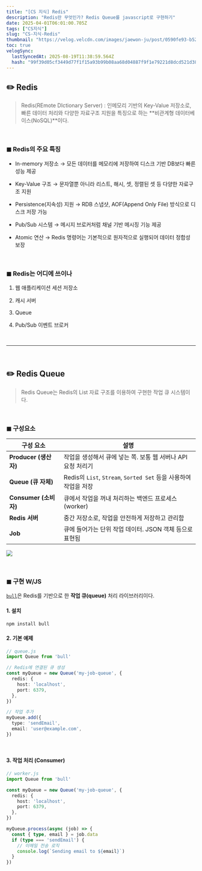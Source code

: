 ```yaml
---
title: "[CS 지식] Redis"
description: "Redis란 무엇인가? Redis Queue를 javascript로 구현하기"
date: 2025-04-01T06:01:00.705Z
tags: ["CS지식"]
slug: "CS-지식-Redis"
thumbnail: "https://velog.velcdn.com/images/jaewon-ju/post/0590fe93-b524-4911-b722-4c9e325cb572/image.png"
toc: true
velogSync:
  lastSyncedAt: 2025-08-19T11:38:59.564Z
  hash: "99f39d05cf3449d77f1f15a93b99b08aa68d04887f9f1e79221d8dcd521d3810"
---
```


## ✏️ Redis

>Redis(REmote DIctionary Server)
: 인메모리 기반의 Key-Value 저장소로, 빠른 데이터 처리와 다양한 자료구조 지원을 특징으로 하는 **비관계형 데이터베이스(NoSQL)**이다. 


<br>

### ◼︎ Redis의 주요 특징

- In-memory 저장소
→ 모든 데이터를 메모리에 저장하여 디스크 기반 DB보다 빠른 성능 제공

- Key-Value 구조
→ 문자열뿐 아니라 리스트, 해시, 셋, 정렬된 셋 등 다양한 자료구조 지원

- Persistence(지속성) 지원
→ RDB 스냅샷, AOF(Append Only File) 방식으로 디스크 저장 가능

- Pub/Sub 시스템
→ 메시지 브로커처럼 채널 기반 메시징 기능 제공

- Atomic 연산
→ Redis 명령어는 기본적으로 원자적으로 실행되어 데이터 정합성 보장

<br>

### ◼︎ Redis는 어디에 쓰이나

1. 웹 애플리케이션 세션 저장소

2. 캐시 서버

3. Queue

4. Pub/Sub 이벤트 브로커

<br>

---

<br>

## ✏️ Redis Queue
>Redis Queue는 Redis의 List 자료 구조를 이용하여 구현한 작업 큐 시스템이다.




<br>

### ◼︎ 구성요소
| 구성 요소 | 설명 |
|-----------|------|
| **Producer (생산자)** | 작업을 생성해서 큐에 넣는 쪽. 보통 웹 서버나 API 요청 처리기 |
| **Queue (큐 자체)** | Redis의 `List`, `Stream`, `Sorted Set` 등을 사용하여 작업을 저장 |
| **Consumer (소비자)** | 큐에서 작업을 꺼내 처리하는 백엔드 프로세스 (worker) |
| **Redis 서버** | 중간 저장소로, 작업을 안전하게 저장하고 관리함 |
| **Job** | 큐에 들어가는 단위 작업 데이터. JSON 객체 등으로 표현됨 |

![](https://velog.velcdn.com/images/jaewon-ju/post/0590fe93-b524-4911-b722-4c9e325cb572/image.png)

<br>

### ◼︎ 구현 W/JS
[`bull`](https://github.com/OptimalBits/bull)은 Redis를 기반으로 한 **작업 큐(queue)** 처리 라이브러리이다.


#### 1. 설치
```bash
npm install bull
```

#### 2. 기본 예제
```ts
// queue.js
import Queue from 'bull'

// Redis에 연결된 큐 생성
const myQueue = new Queue('my-job-queue', {
  redis: {
    host: 'localhost',
    port: 6379,
  },
})

// 작업 추가
myQueue.add({
  type: 'sendEmail',
  email: 'user@example.com',
})
```

<br>

#### 3. 작업 처리 (Consumer)
```ts
// worker.js
import Queue from 'bull'

const myQueue = new Queue('my-job-queue', {
  redis: {
    host: 'localhost',
    port: 6379,
  },
})

myQueue.process(async (job) => {
  const { type, email } = job.data
  if (type === 'sendEmail') {
    // 이메일 전송 로직
    console.log(`Sending email to ${email}`)
  }
})
```

